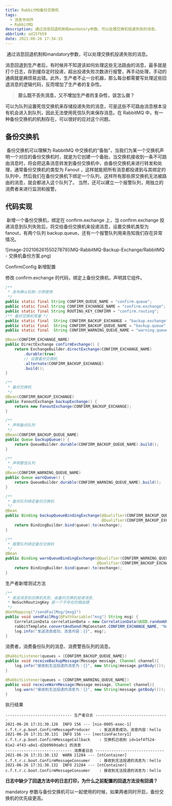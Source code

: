 ```yaml
---
title: RabbitMQ备份交换机
tags:
  - 消息中间件
  - RabbitMQ
description: 通过消息回退机制和mandatory参数，可以处理交换机投递失败的消息。
abbrlink: ad15fb59
date: 2021-06-26 17:34:15
---
```


​		通过消息回退机制和mandatory参数，可以处理交换机投递失败的消息。

​		消息回退到生产者后，有时候并不知道该如何处理这些无法路由的消息，最多就是打个日志，存到缓存定时投递，超出投递失败次数进行报警，再手动处理，手动的通病就是麻烦易出错。此外，生产者不止一台机器，那么每台都需要写处理这些回退消息的逻辑代码，反而增加了生产者的复杂性。

> **那么既不丢失消息，又不增加生产者的复杂性，该怎么做？**

​		可以为队列设置死信交换机来存储投递失败的消息，可是这些不可路由消息根本没有机会进入到队列，因此无法使用死信队列来保存消息。在 RabbitMQ 中，有一种备份交换机的机制存在，可以很好的应对这个问题。

## 备份交换机

​		备份交换机可以理解为 RabbitMQ 中交换机的“备胎”，当我们为某一个交换机声明一个对应的备份交换机时，就是为它创建一个备胎，当交换机接收到一条不可路由消息时，将会把这条消息转发到备份交换机中，由备份交换机来进行转发和处理，通常备份交换机的类型为 Fanout ，这样就能把所有消息都投递到与其绑定的队列中，然后我们在备份交换机下绑定一个队列，这样所有那些原交换机无法被路由的消息，就会都进入这个队列了。 当然，还可以建立一个报警队列，用独立的消费者来进行监测和报警。

## 代码实现

​		新增一个备份交换机，绑定在 confirm.exchange 上，当 confirm.exchange 投递消息到队列失败后，将交给备份交换机来投递消息，设置交换机类型为 fanout，有两个队列 backup.queue，还有一个报警队列用来告知我们存在异常情况。

![image-20210626155027879](MQ-RabbitMQ-Backup-Exchange/RabbitMQ - 交换机备份方案.png)

ConfirmConfig 新增配置

修改 confirm.exchange 的代码，绑定上备份交换机，声明其它组件。

```java
/**
 * 发布确认机制-示例使用
 */
public static final String CONFIRM_QUEUE_NAME = "confirm.queue";
public static final String CONFIRM_EXCHANGE_NAME = "confirm.exchange";
public static final String ROUTING_KEY_CONFIRM = "confirm.routing";
/** 备份交换机常量 */
public static final  String CONFIRM_BACKUP_EXCHANGE = "backup.exchange";
public static final  String CONFIRM_BACKUP_QUEUE_NAME = "backup.queue";
public static final  String CONFIRM_WARNING_QUEUE_NAME = "warning.queue";

@Bean(CONFIRM_EXCHANGE_NAME)
public DirectExchange confirmExchange() {
    return ExchangeBuilder.directExchange(CONFIRM_EXCHANGE_NAME)
        .durable(true)
        // 设置备份交换机
        .alternate(CONFIRM_BACKUP_EXCHANGE)
        .build();
}

/**
 * 备份交换机
 */
@Bean(CONFIRM_BACKUP_EXCHANGE)
public FanoutExchange backupExchange() {
    return new FanoutExchange(CONFIRM_BACKUP_EXCHANGE);
}

/**
 * 声明备份队列
 */
@Bean(CONFIRM_BACKUP_QUEUE_NAME)
public Queue backupQueue() {
    return QueueBuilder.durable(CONFIRM_BACKUP_QUEUE_NAME).build();
}

/**
 * 声明警告队列
 */
@Bean(CONFIRM_WARNING_QUEUE_NAME)
public Queue warnQueue() {
    return QueueBuilder.durable(CONFIRM_WARNING_QUEUE_NAME).build();
}

/**
 * 备份队列绑定备份交换机
 */
@Bean
public Binding backupQueueBindingExchange(@Qualifier(CONFIRM_BACKUP_QUEUE_NAME) Queue queue,
                                          @Qualifier(CONFIRM_BACKUP_EXCHANGE) FanoutExchange exchange) {
    return BindingBuilder.bind(queue).to(exchange);
}

/**
 * 报警队列绑定备份交换机
 */
@Bean
public Binding warnQueueBindingExchange(@Qualifier(CONFIRM_WARNING_QUEUE_NAME) Queue queue,
                                        @Qualifier(CONFIRM_BACKUP_EXCHANGE) FanoutExchange exchange) {
    return BindingBuilder.bind(queue).to(exchange);
}
```

生产者新增测试方法

```java
/**
 * 发送消息到交换机失败，由备份交换机投递消息.
 * NoSuchRoutingKey 是一个不存在的路由键
 */
@GetMapping("/sendFailMsg/{msg}")
public void sendFailMsg(@PathVariable("msg") String msg) {
    CorrelationData correlationData = new CorrelationData(UUID.randomUUID().toString());
    rabbitTemplate.convertAndSend(MqConstant.CONFIRM_EXCHANGE_NAME, "NoSuchRoutingKey", msg, correlationData);
    log.info("发送消息成功，消息内容：{}", msg);
}
```

消费者，消费备份队列的消息、消费警告队列的消息。

```java
@RabbitListener(queues = {CONFIRM_BACKUP_QUEUE_NAME})
public void receiveBackupMessage(Message message, Channel channel){
    log.info("接收到无法投递的消息为：{}", new String(message.getBody()));
}

@RabbitListener(queues = {CONFIRM_WARNING_QUEUE_NAME})
public void receiveWarnMessage(Message message, Channel channel){
    log.warn("接收到无法投递的消息为：{}", new String(message.getBody()));
}
```

执行结果

```shell
----------------------------- 生产者日志 --------------------------------
2021-06-26 17:31:30.126  INFO 156 --- [nio-8005-exec-1] c.f.t.r.p.boot.ConfirmMessageProducer    : 发送消息成功，消息内容：hello
2021-06-26 17:31:30.131  INFO 156 --- [nectionFactory1] c.f.t.r.p.boot.ConfirmMessageCallback    : 交换机已收到 id=1ef4f524-81e2-4f43-a8e1-d2b0969da0c1 的消息
----------------------------- 消费者日志 ------------------------------
2021-06-26 17:31:30.132  WARN 21284 --- [ntContainer] c.f.t.r.c.boot.ConfirmMessageConsumer    : 接收到无法投递的消息为：hello
2021-06-26 17:31:30.132  INFO 21284 --- [ntContainer] c.f.t.r.c.boot.ConfirmMessageConsumer    : 接收到无法投递的消息为：hello
```

**日志中缺少了回退方法中的日志打印，为什么之前配置的回退方法没有回调？**

mandatory 参数与备份交换机可以一起使用的时候，如果两者同时开启，备份交换机的优先级更高。  
